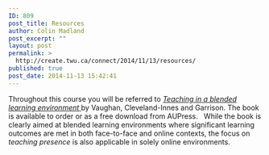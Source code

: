 ```yaml
---
ID: 809
post_title: Resources
author: Colin Madland
post_excerpt: ""
layout: post
permalink: >
  http://create.twu.ca/connect/2014/11/13/resources/
published: true
post_date: 2014-11-13 15:42:41
---
```

Throughout this course you will be referred to <a href="http://aupress.ca/index.php/books/120229" target="_blank" rel="noopener noreferrer"><em>Teaching in a blended learning environment</em> </a>by Vaughan, Cleveland-Innes and Garrison. The book is available to order or as a free download from AUPress.   While the book is clearly aimed at blended learning environments where significant learning outcomes are met in both face-to-face and online contexts, the focus on <em>teaching presence</em> is also applicable in solely online environments.